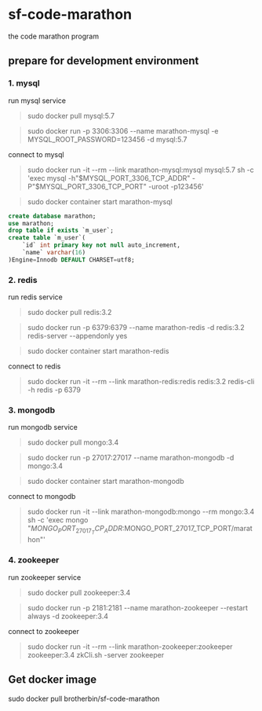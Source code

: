 # sf-code-marathon
the code marathon program

## prepare for development environment

### 1. mysql
run mysql service
>sudo docker pull mysql:5.7

>sudo docker run -p 3306:3306 --name marathon-mysql -e MYSQL_ROOT_PASSWORD=123456 -d mysql:5.7

connect to mysql
>sudo docker run -it --rm --link marathon-mysql:mysql mysql:5.7 sh -c 'exec mysql -h"$MYSQL_PORT_3306_TCP_ADDR" -P"$MYSQL_PORT_3306_TCP_PORT" -uroot -p123456'

>sudo docker container start marathon-mysql

```sql
create database marathon;
use marathon;
drop table if exists `m_user`;
create table `m_user`(
    `id` int primary key not null auto_increment, 
    `name` varchar(16)
)Engine=Innodb DEFAULT CHARSET=utf8;
```
### 2. redis
run redis service
>sudo docker pull redis:3.2

>sudo docker run -p 6379:6379 --name marathon-redis -d redis:3.2 redis-server --appendonly yes

>sudo docker container start marathon-redis

connect to redis
>sudo docker run -it --rm --link marathon-redis:redis redis:3.2 redis-cli -h redis -p 6379

### 3. mongodb
run mongodb service
>sudo docker pull mongo:3.4

>sudo docker run -p 27017:27017 --name marathon-mongodb -d mongo:3.4

>sudo docker container start marathon-mongodb

connect to mongodb
>sudo docker run -it --link marathon-mongodb:mongo --rm mongo:3.4 sh -c 'exec mongo "$MONGO_PORT_27017_TCP_ADDR:$MONGO_PORT_27017_TCP_PORT/marathon"'


### 4. zookeeper
run zookeeper service
>sudo docker pull zookeeper:3.4

>sudo docker run -p 2181:2181 --name marathon-zookeeper --restart always -d zookeeper:3.4

connect to zookeeper 
>sudo docker run -it --rm --link marathon-zookeeper:zookeeper zookeeper:3.4 zkCli.sh -server zookeeper

## Get docker image
sudo docker pull brotherbin/sf-code-marathon